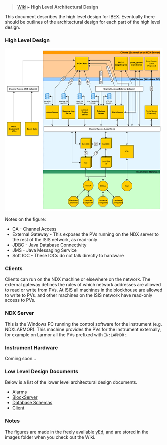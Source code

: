 > [Wiki](Home) ▸ **High Level Architectural Design**

This document describes the high level design for IBEX. Eventually there should be outlines of the architectural design for each part of the high level design.

### High Level Design

![High Level Architecture](architectural_design/images/High-Level-Architectural-Design/high_level_architecture.png)
    
Notes on the figure:

* CA - Channel Access
* External Gateway - This exposes the PVs running on the NDX server to the rest of the ISIS network, as read-only
* JDBC - Java Database Connectivity
* JMS - Java Messaging Service
* Soft IOC - These IOCs do not talk directly to hardware

### Clients

Clients can run on the NDX machine or elsewhere on the network. The external gateway defines the rules of which network addresses are allowed to read or write from PVs. At ISIS all machines in the blockhouse are allowed to write to PVs, and other machines on the ISIS network have read-only access to PVs.

### NDX Server

This is the Windows PC running the control software for the instrument (e.g. NDXLARMOR). This machine provides the PVs for the instrument externally, for example on Larmor all the PVs prefixed with ``IN:LARMOR:``.

### Instrument Hardware

Coming soon...

### Low Level Design Documents

Below is a list of the lower level architectural design documents.

* [Alarms](Alarms)
* [BlockServer](BlockServer-Structure)
* [Database Schemas](Database-Schemas)
* [Client](Client-Architectural-Design)

### Notes

The figures are made in the freely available [yEd](https://www.yworks.com/products/yed), and are stored in the images folder when you check out the Wiki.

